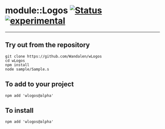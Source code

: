 
# module::Logos  [![Status](https://github.com/Wandalen/wLogos/workflows/publish/badge.svg)](https://github.com/Wandalen/wLogos/actions?query=workflow%3Apublish) [![experimental](https://img.shields.io/badge/stability-experimental-orange.svg)](https://github.com/emersion/stability-badges#experimental)

___

## Try out from the repository
```
git clone https://github.com/Wandalen/wLogos
cd wLogos
npm install
node sample/Sample.s
```

## To add to your project
```
npm add 'wlogos@alpha'
```


## To install
```
npm add 'wlogos@alpha'
```

